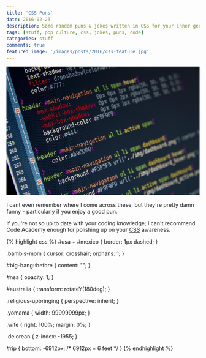```yaml
---
title: 'CSS Puns'
date: 2016-02-23
description: Some random puns & jokes written in CSS for your inner geek.
tags: [stuff, pop culture, css, jokes, puns, code]
categories: stuff
comments: true
featured_image: '/images/posts/2016/css-feature.jpg'
---
```


![](/images/posts/2016/css.jpg)

I cant even remember where I come across these, but they're pretty damn funny - particularly if you enjoy a good pun.

If you're not so up to date with your coding knowledge; I can't recommend Code Academy enough for polishing up on your [CSS](https://www.codecademy.com/courses/web-beginner-en-TlhFi/0/1) awareness.

{% highlight css %}
#usa + #mexico { 
border: 1px dashed;
}

.bambis-mom { 
cursor: crosshair; 
orphans: 1; 
}

#big-bang::before { 
content: "";
}

#nsa { 
opacity: 1; 
}

#australia { 
transform: rotateY(180deg);
}

.religious-upbringing { 
perspective: inherit; 
}

.yomama { 
width: 99999999px;
}

.wife { 
right: 100%;
margin: 0%;
}

.delorean { 
z-index: -1955;
}

#rip { 
bottom: -6912px;
/* 6912px = 6 feet */
}
{% endhighlight %}